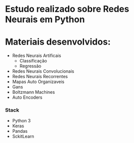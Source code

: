 # Estudo realizado sobre Redes Neurais em Python
# Materiais desenvolvidos:

* Redes Neurais Artificais
    - Classificação 
    - Regressão
* Redes Neurais Convolucionais
* Redes Neurais Recorrentes
* Mapas Auto Organizaveis
* Gans
* Boltzmann Machines
* Auto Encoders

### Stack
* Python 3
* Keras
* Pandas
* SckitLearn

